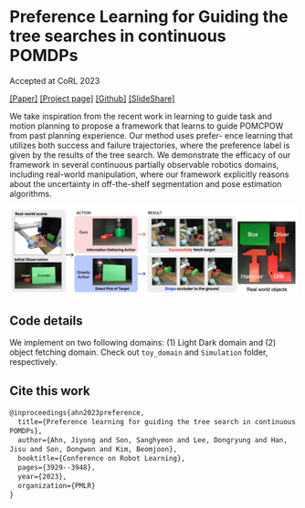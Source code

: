 # Preference Learning for Guiding the tree searches in continuous POMDPs

Accepted at CoRL 2023

[[Paper]](https://openreview.net/pdf?id=09UL1dCqf2n)
[[Project page]](https://sites.google.com/view/preference-guided-pomcpow?usp=sharing)
[[Github]](https://github.com/iMSquared/PGP)
[[SlideShare]](https://www.slideshare.net/JisuHan19/preference-learning-for-guiding-the-tree-searches-in-continuous-pomdps-corl-2023)

We take inspiration from the recent work in learning to guide task and motion planning to propose a framework that learns to guide POMCPOW from past planning experience. Our method uses prefer-
ence learning that utilizes both success and failure trajectories, where the preference label is given by the results of the tree search. We demonstrate the efficacy of our framework in several continuous partially observable robotics domains, including real-world manipulation, where our framework explicitly reasons about the uncertainty in off-the-shelf segmentation and pose estimation algorithms. 

![image](image.png)

## Code details
We implement on two following domains: (1) Light Dark domain and (2) object fetching domain. Check out `toy_domain` and `Simulation` folder, respectively.

## Cite this work
```
@inproceedings{ahn2023preference,
  title={Preference learning for guiding the tree search in continuous POMDPs},
  author={Ahn, Jiyong and Son, Sanghyeon and Lee, Dongryung and Han, Jisu and Son, Dongwon and Kim, Beomjoon},
  booktitle={Conference on Robot Learning},
  pages={3929--3948},
  year={2023},
  organization={PMLR}
}
```